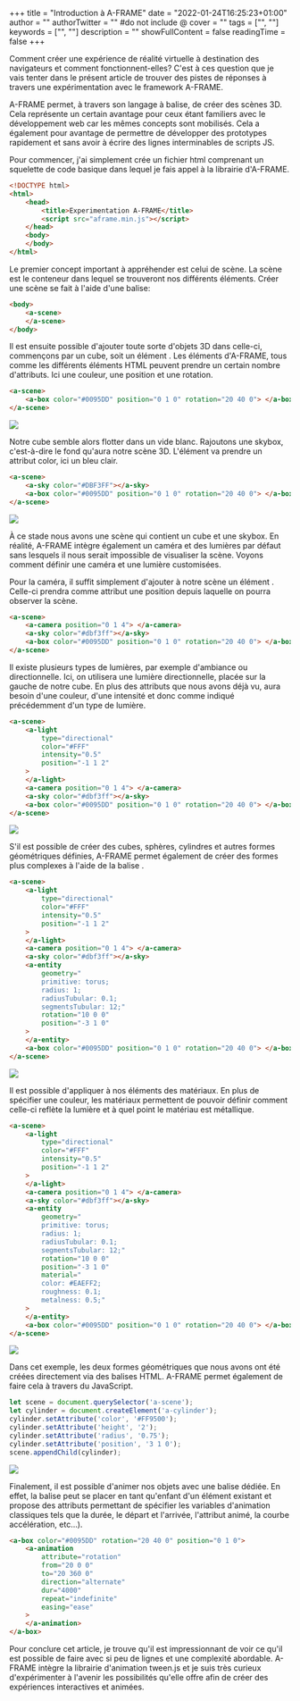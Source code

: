 +++
title = "Introduction à A-FRAME"
date = "2022-01-24T16:25:23+01:00"
author = ""
authorTwitter = "" #do not include @
cover = ""
tags = ["", ""]
keywords = ["", ""]
description = ""
showFullContent = false
readingTime = false
+++

Comment créer une expérience de réalité virtuelle à destination des navigateurs et comment fonctionnent-elles? C'est à ces question que je vais tenter dans le présent article de trouver des pistes de réponses à travers une expérimentation avec le framework A-FRAME.

A-FRAME permet, à travers son langage à balise, de créer des scènes 3D. Cela représente un certain avantage pour ceux étant familiers avec le développement web car les mêmes concepts sont mobilisés. Cela a également pour avantage de permettre de développer des prototypes rapidement et sans avoir à écrire des lignes interminables de scripts JS.

Pour commencer, j'ai simplement crée un fichier html comprenant un squelette de code basique dans lequel je fais appel à la librairie d'A-FRAME.

```html
<!DOCTYPE html>
<html>
	<head>
		<title>Experimentation A-FRAME</title>
		<script src="aframe.min.js"></script>
	</head>
	<body>
	</body>
</html>

```



Le premier concept important à appréhender est celui de scène. La scène est le conteneur dans lequel se trouveront nos différents éléments. Créer une scène se fait à l'aide d'une balise:

```html
<body>
    <a-scene>
	</a-scene>
</body>
```

 

Il est ensuite possible d'ajouter toute sorte d'objets 3D dans celle-ci, commençons par un cube, soit un élément <a-box>. Les éléments d'A-FRAME, tous comme les différents éléments HTML peuvent prendre un certain nombre d'attributs. Ici une couleur, une position et une rotation.

```html
<a-scene>
	<a-box color="#0095DD" position="0 1 0" rotation="20 40 0"> </a-box>
</a-scene>

```

![](https://fly04.github.io/LabVeilTech/images/1.png)



Notre cube semble alors flotter dans un vide blanc. Rajoutons une skybox, c'est-à-dire le fond qu'aura notre scène 3D. L'élément <a-sky> va prendre un attribut color, ici un bleu clair.

```html
<a-scene>
	<a-sky color="#DBF3FF"></a-sky>
	<a-box color="#0095DD" position="0 1 0" rotation="20 40 0"> </a-box>
</a-scene>
```

 ![](https://fly04.github.io/LabVeilTech/images/2.png)



À ce stade nous avons une scène qui contient un cube et une skybox. En réalité, A-FRAME intègre également un caméra et des lumières par défaut sans lesquels il nous serait impossible de visualiser la scène. Voyons comment définir une caméra et une lumière customisées.

Pour la caméra, il suffit simplement d'ajouter à notre scène un élément <a-camera>. Celle-ci prendra comme attribut une position depuis laquelle on pourra observer la scène.

```html
<a-scene>
	<a-camera position="0 1 4"> </a-camera>
	<a-sky color="#dbf3ff"></a-sky>
	<a-box color="#0095DD" position="0 1 0" rotation="20 40 0"> </a-box>
</a-scene>
```



Il existe plusieurs types de lumières, par exemple d'ambiance ou directionnelle. Ici, on utilisera une lumière directionnelle, placée sur la gauche de notre cube. En plus des attributs que nous avons déjà vu, <a-light> aura besoin d'une couleur, d'une intensité et donc comme indiqué précédemment d'un type de lumière.

```html
<a-scene>
	<a-light
		type="directional"
		color="#FFF"
		intensity="0.5"
		position="-1 1 2"
	>
	</a-light>
	<a-camera position="0 1 4"> </a-camera>
	<a-sky color="#dbf3ff"></a-sky>
	<a-box color="#0095DD" position="0 1 0" rotation="20 40 0"> </a-box>
</a-scene>
```

![](https://fly04.github.io/LabVeilTech/images/3.png)



S'il est possible de créer des cubes, sphères, cylindres et autres formes géométriques définies, A-FRAME permet également de créer des formes plus complexes à l'aide de la balise <a-entity>.

```html
<a-scene>
	<a-light
		type="directional"
		color="#FFF"
		intensity="0.5"
		position="-1 1 2"
	>
	</a-light>
	<a-camera position="0 1 4"> </a-camera>
	<a-sky color="#dbf3ff"></a-sky>
	<a-entity
		geometry="
        primitive: torus;
        radius: 1;
        radiusTubular: 0.1;
        segmentsTubular: 12;"
		rotation="10 0 0"
		position="-3 1 0"
	>
	</a-entity>
	<a-box color="#0095DD" position="0 1 0" rotation="20 40 0"> </a-box>
</a-scene>
```



![](https://fly04.github.io/LabVeilTech/images/4.png)



Il est possible d'appliquer à nos éléments des matériaux. En plus de spécifier une couleur, les matériaux permettent de pouvoir définir comment celle-ci reflète la lumière et à quel point le matériau est métallique.

```html
<a-scene>
	<a-light
		type="directional"
		color="#FFF"
		intensity="0.5"
		position="-1 1 2"
	>
	</a-light>
	<a-camera position="0 1 4"> </a-camera>
	<a-sky color="#dbf3ff"></a-sky>
	<a-entity
		geometry="
        primitive: torus;
        radius: 1;
        radiusTubular: 0.1;
        segmentsTubular: 12;"
		rotation="10 0 0"
		position="-3 1 0"
		material="
        color: #EAEFF2;
        roughness: 0.1;
        metalness: 0.5;"
	>
	</a-entity>
	<a-box color="#0095DD" position="0 1 0" rotation="20 40 0"> </a-box>
</a-scene>
```

![](https://fly04.github.io/LabVeilTech/images/5.png)



Dans cet exemple, les deux formes géométriques que nous avons ont été créées directement via des balises HTML. A-FRAME permet également de faire cela à travers du JavaScript.

```javascript
let scene = document.querySelector('a-scene');
let cylinder = document.createElement('a-cylinder');
cylinder.setAttribute('color', '#FF9500');
cylinder.setAttribute('height', '2');
cylinder.setAttribute('radius', '0.75');
cylinder.setAttribute('position', '3 1 0');
scene.appendChild(cylinder);
```

![](https://fly04.github.io/LabVeilTech/images/6.png)


Finalement, il est possible d'animer nos objets avec une balise dédiée. En effet, la balise <a-animation> peut se placer en tant qu'enfant d'un élément existant et propose des attributs permettant de spécifier les variables d'animation classiques tels que la durée, le départ et l'arrivée, l'attribut animé, la courbe accélération, etc...).



```html
<a-box color="#0095DD" rotation="20 40 0" position="0 1 0">
	<a-animation
		attribute="rotation"
		from="20 0 0"
		to="20 360 0"
		direction="alternate"
		dur="4000"
		repeat="indefinite"
		easing="ease"
	>
	</a-animation>
</a-box>
```



Pour conclure cet article, je trouve qu'il est impressionnant de voir ce qu'il est possible de faire avec si peu de lignes et une complexité abordable. A-FRAME intègre la librairie d'animation tween.js et je suis très curieux d'expérimenter à l'avenir les possibilités qu'elle offre afin de créer des expériences interactives et animées.